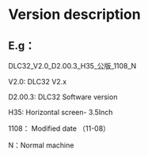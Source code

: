 # Version description

## E.g：

DLC32_V2.0_D2.00.3_H35_公版_1108_N

V2.0: DLC32  V2.x

D2.00.3: DLC32 Software version

H35: Horizontal screen- 3.5Inch

1108： Modified date （11-08）

N：Normal machine

